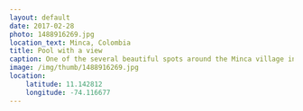 ```yaml
---
layout: default
date: 2017-02-28
photo: 1488916269.jpg
location_text: Minca, Colombia
title: Pool with a view
caption: One of the several beautiful spots around the Minca village in the mountain range of the Sierra Nevada of Santa Marta.
image: /img/thumb/1488916269.jpg
location:
    latitude: 11.142812
    longitude: -74.116677
---
```


